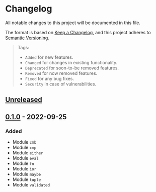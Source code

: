 # Changelog

All notable changes to this project will be documented in this file.

The format is based on [Keep a Changelog](https://keepachangelog.com/en/1.0.0/),
and this project adheres to [Semantic Versioning](https://semver.org/spec/v2.0.0.html).

> Tags:
> 
> - `Added` for new features.
> - `Changed` for changes in existing functionality.
> - `Deprecated` for soon-to-be removed features.
> - `Removed` for now removed features.
> - `Fixed` for any bug fixes.
> - `Security` in case of vulnerabilities.

## [Unreleased]

[unreleased]: https://www.github.com/jm4rtinez/neotype_prelude/compare/v0.1.0...HEAD

## [0.1.0] - 2022-09-25

### Added

-   Module `cmb`
-   Module `cmp`
-   Module `either`
-   Module `eval`
-   Module `fn`
-   Module `ior`
-   Module `maybe`
-   Module `tuple`
-   Module `validated`

[0.1.0]: https://www.github.com/jm4rtinez/neotype_prelude/releases/tag/v0.1.0
